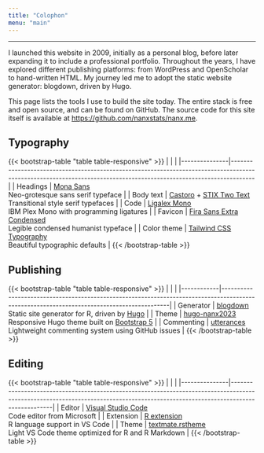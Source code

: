 ```yaml
---
title: "Colophon"
menu: "main"
---
```


*  *  *  *

I launched this website in 2009, initially as a personal blog,
before later expanding it to include a professional portfolio.
Throughout the years, I have explored different publishing platforms:
from WordPress and OpenScholar to hand-written HTML. My journey led me
to adopt the static website generator: blogdown, driven by Hugo.

This page lists the tools I use to build the site today.
The entire stack is free and open source, and can be found on GitHub.
The source code for this site itself is available at
<https://github.com/nanxstats/nanx.me>.

## Typography

{{< bootstrap-table "table table-responsive" >}}
|               |                                                                                                                                                                   |
|---------------|-------------------------------------------------------------------------------------------------------------------------------------------------------------------|
| Headings      | [Mona Sans](https://nanx.me/ost/mona-sans.html)                                          <br> Neo-grotesque sans serif typeface                                   |
| Body text     | [Castoro](https://nanx.me/ost/castoro.html) + [STIX Two Text](https://nanx.me/ost/stix-two-text.html) <br> Transitional style serif typefaces                     |
| Code          | [Ligalex Mono](https://github.com/ToxicFrog/Ligaturizer)                                 <br> IBM Plex Mono with programming ligatures                            |
| Favicon       | [Fira Sans Extra Condensed](https://fonts.google.com/specimen/Fira+Sans+Extra+Condensed) <br> Legible condensed humanist typeface                                 |
| Color theme   | [Tailwind CSS Typography](https://github.com/tailwindlabs/tailwindcss-typography)        <br> Beautiful typographic defaults                                      |
{{< /bootstrap-table >}}

## Publishing

{{< bootstrap-table "table table-responsive" >}}
|            |                                                                                                                                           |
|------------|-------------------------------------------------------------------------------------------------------------------------------------------|
| Generator  | [blogdown](https://github.com/rstudio/blogdown)             <br> Static site generator for R, driven by [Hugo](https://gohugo.io/)        |
| Theme      | [hugo-nanx2023](https://github.com/nanxstats/hugo-nanx2023) <br> Responsive Hugo theme built on [Bootstrap 5](https://getbootstrap.com/)  |
| Commenting | [utterances](https://utteranc.es/)                          <br> Lightweight commenting system using GitHub issues                        |
{{< /bootstrap-table >}}

## Editing

{{< bootstrap-table "table table-responsive" >}}
|               |                                                                                                                                                                                 |
|---------------|---------------------------------------------------------------------------------------------------------------------------------------------------------------------------------|
| Editor        | [Visual Studio Code](https://code.visualstudio.com/)                                               <br> Code editor from Microsoft                                              |
| Extension     | [R extension](https://marketplace.visualstudio.com/items?itemName=REditorSupport.r)                <br> R language support in VS Code                                           |
| Theme         | [textmate.rstheme](https://marketplace.visualstudio.com/items?itemName=nanxstats.textmate-rstheme) <br> Light VS Code theme optimized for R and R Markdown                      |
{{< /bootstrap-table >}}

<style>
.content .markdown h2 {
  margin-top: 2.5rem;
}

.content .markdown p {
  font-size: 1.125rem;
}

.table {
  font-family: var(--tw-prose-font-serif);
  font-weight: 450;
  font-size: 1rem;
}

.table tr {
  border-color: var(--tw-prose-hr);
}

.table td {
  padding-top: 1.25rem;
  padding-bottom: 1.25rem;
  line-height: 2rem;
}

.table>:not(caption)>*>* {
  padding-left: 1px;
}

.table td:nth-child(1),
table th:nth-child(1) {
  font-family: var(--tw-prose-font-serif);
  font-weight: 600;
  width: 30%;
}
</style>
